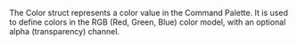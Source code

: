 The Color struct represents a color value in the Command Palette. It is used to define colors in the RGB (Red, Green, Blue) color model, with an optional alpha (transparency) channel.